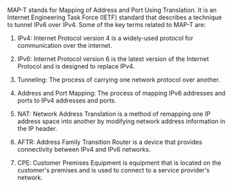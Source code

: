 MAP-T stands for Mapping of Address and Port Using Translation. It is an Internet Engineering Task Force (IETF) standard that describes a technique to tunnel IPv6 over IPv4. Some of the key terms related to MAP-T are:

1. IPv4: Internet Protocol version 4 is a widely-used protocol for communication over the internet.

2. IPv6: Internet Protocol version 6 is the latest version of the Internet Protocol and is designed to replace IPv4.

3. Tunneling: The process of carrying one network protocol over another.

4. Address and Port Mapping: The process of mapping IPv6 addresses and ports to IPv4 addresses and ports.

5. NAT: Network Address Translation is a method of remapping one IP address space into another by modifying network address information in the IP header.

6. AFTR: Address Family Transition Router is a device that provides connectivity between IPv4 and IPv6 networks.

7. CPE: Customer Premises Equipment is equipment that is located on the customer's premises and is used to connect to a service provider's network.
